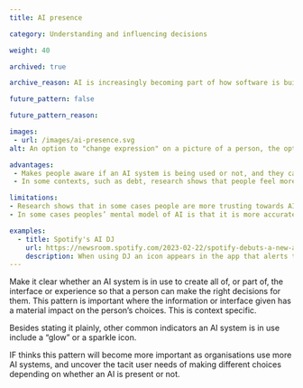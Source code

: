 ```yaml
---
title: AI presence

category: Understanding and influencing decisions

weight: 40

archived: true

archive_reason: AI is increasingly becoming part of how software is built so will be present in everything, all the time.

future_pattern: false

future_pattern_reason:

images:
 - url: /images/ai-presence.svg
alt: An option to "change expression" on a picture of a person, the option has an AI "glow" indicator next to it.

advantages:
 - Makes people aware if an AI system is being used or not, and they can make choices appropriate to them.
 - In some contexts, such as debt, research shows that people feel more comfortable when interacting with an AI because they fear less judgement than if they were talking to a person.

limitations:
- Research shows that in some cases people are more trusting towards AI, not less, and this can lead to people sharing information that can be used against them or stolen by malicious actors.
- In some cases peoples’ mental model of AI is that it is more accurate than a human. This can create over confidence in an AI.

examples:
  - title: Spotify's AI DJ
    url: https://newsroom.spotify.com/2023-02-22/spotify-debuts-a-new-ai-dj-right-in-your-pocket/
    description: When using DJ an icon appears in the app that alerts the presence of the AI setting the track list.
---
```


Make it clear whether an AI system is in use to create all of, or part of, the interface or experience so that a person can make the right decisions for them. This pattern is important where the information or interface given has a material impact on the person’s choices. This is context specific.

Besides stating it plainly, other common indicators an AI system is in use include a “glow” or a sparkle icon.

IF thinks this pattern will become more important as organisations use more AI systems, and uncover the tacit user needs of making different choices depending on whether an AI is present or not.
